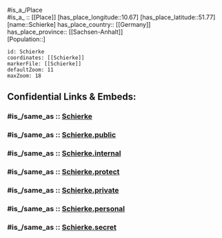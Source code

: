 ﻿---
confidential: public
isDeleted: false
location:
- 51.77
- 10.67
mapmarker: city
mapzoom:
- 7
- 12
SpocWebEntityId: 34014
tags:
- geo/City
type: City
---

#is_a_/Place  
#is_a_ :: [[Place]] 
[has_place_longitude::10.67] 
[has_place_latitude::51.77] 
[name::Schierke] 
has_place_country:: [[Germany]]  
has_place_province:: [[Sachsen-Anhalt]]  
[Population::] 



```leaflet
id: Schierke
coordinates: [[Schierke]] 
markerFile: [[Schierke]] 
defaultZoom: 11 
maxZoom: 18
```


## Confidential Links & Embeds: 

### #is_/same_as :: [Schierke](/_Standards/Earth/Continent/Europe/Europe~Central/Germany/Germany~East/Sachsen-Anhalt/counties~SA/Harz/cities~Harz/Wernigerode/City/Schierke.md) 

### #is_/same_as :: [Schierke.public](/_public/Earth/Continent/Europe/Europe~Central/Germany/Germany~East/Sachsen-Anhalt/counties~SA/Harz/cities~Harz/Wernigerode/City/Schierke.public.md) 

### #is_/same_as :: [Schierke.internal](/_internal/Earth/Continent/Europe/Europe~Central/Germany/Germany~East/Sachsen-Anhalt/counties~SA/Harz/cities~Harz/Wernigerode/City/Schierke.internal.md) 

### #is_/same_as :: [Schierke.protect](/_protect/Earth/Continent/Europe/Europe~Central/Germany/Germany~East/Sachsen-Anhalt/counties~SA/Harz/cities~Harz/Wernigerode/City/Schierke.protect.md) 

### #is_/same_as :: [Schierke.private](/_private/Earth/Continent/Europe/Europe~Central/Germany/Germany~East/Sachsen-Anhalt/counties~SA/Harz/cities~Harz/Wernigerode/City/Schierke.private.md) 

### #is_/same_as :: [Schierke.personal](/_personal/Earth/Continent/Europe/Europe~Central/Germany/Germany~East/Sachsen-Anhalt/counties~SA/Harz/cities~Harz/Wernigerode/City/Schierke.personal.md) 

### #is_/same_as :: [Schierke.secret](/_secret/Earth/Continent/Europe/Europe~Central/Germany/Germany~East/Sachsen-Anhalt/counties~SA/Harz/cities~Harz/Wernigerode/City/Schierke.secret.md)


